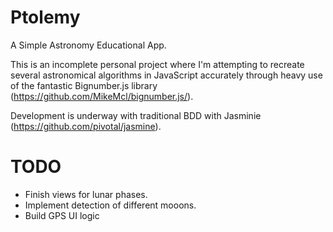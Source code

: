 Ptolemy
=======

A Simple Astronomy Educational App.

This is an incomplete personal project where I'm attempting to recreate several astronomical algorithms in JavaScript accurately through heavy use of the fantastic Bignumber.js library (https://github.com/MikeMcl/bignumber.js/).

Development is underway with traditional BDD with Jasminie (https://github.com/pivotal/jasmine).

TODO
=======

* Finish views for lunar phases.  
* Implement detection of different mooons.
* Build GPS UI logic
